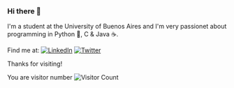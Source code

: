 ### Hi there 👋

<!--
**LuisParedes1/LuisParedes1** is a ✨ _special_ ✨ repository because its `README.md` (this file) appears on your GitHub profile.

Here are some ideas to get you started:

- 🔭 I’m currently working on ...
- 🌱 I’m currently learning ...
- 👯 I’m looking to collaborate on ...
- 🤔 I’m looking for help with ...
- 💬 Ask me about ...
- 📫 How to reach me: ...
- 😄 Pronouns: ...
- ⚡ Fun fact: ...

Self-updating README
https://dev.to/mokkapps/how-i-built-a-self-updating-readme-on-my-github-profile-418d
-->

I'm a student at the University of Buenos Aires and I'm very passionet about programming in Python 🐍, C & Java ☕. 

Find me at: 
[![LinkedIn](/home/luis/programacion/git_profile/Linkedin.png)](https://www.linkedin.com/in/luis-paredes-b743a79b/) [![Twitter](/home/luis/programacion/git_profile/twitter.jpeg)](https://twitter.com/luisjoseparedes) 


Thanks for visiting!    

You are visitor number ![Visitor Count](https://profile-counter.glitch.me/{LuisParedes1}/count.svg)
